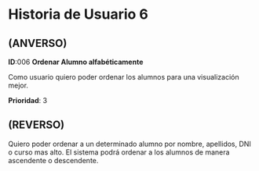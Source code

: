 # Historia de Usuario 6
## (ANVERSO)  

**ID**:006 **Ordenar Alumno alfabéticamente**  

Como usuario quiero poder ordenar los alumnos para una visualización mejor.  

  **Prioridad**: 3

## (REVERSO)  

Quiero poder ordenar a un determinado alumno por nombre, apellidos, DNI o curso mas alto.
El sistema podrá ordenar a los alumnos de manera ascendente o descendente.
